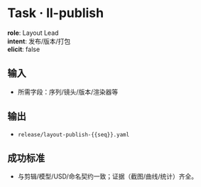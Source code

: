 # Task · ll-publish

**role**: Layout Lead  
**intent**: 发布/版本/打包  
**elicit**: false

## 输入

- 所需字段：序列/镜头/版本/渲染器等

## 输出

- `release/layout-publish-{{seq}}.yaml`

## 成功标准

- 与剪辑/模型/USD/命名契约一致；证据（截图/曲线/统计）齐全。
